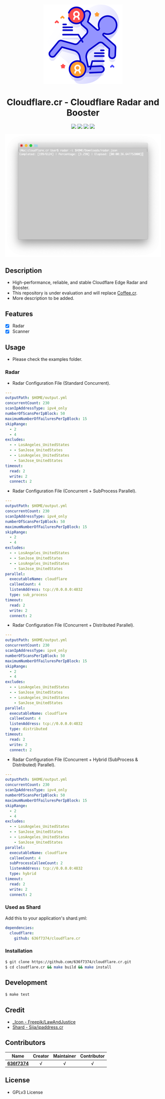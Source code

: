 <div align = "center"><img src="images/icon.png" width="256" height="256" /></div>

<div align = "center">
  <h1>Cloudflare.cr - Cloudflare Radar and Booster</h1>
</div>

<p align="center">
  <a href="https://crystal-lang.org">
    <img src="https://img.shields.io/badge/built%20with-crystal-000000.svg" /></a>
  <a href="https://github.com/636f7374/cloudflare.cr/actions">
    <img src="https://github.com/636f7374/cloudflare.cr/workflows/Continuous%20Integration/badge.svg" /></a>
  <a href="https://github.com/636f7374/cloudflare.cr/releases">
    <img src="https://img.shields.io/github/release/636f7374/cloudflare.cr.svg" /></a>
  <a href="https://github.com/636f7374/cloudflare.cr/blob/master/license">
    <img src="https://img.shields.io/github/license/636f7374/cloudflare.cr.svg"></a>
</p>

<div align = "center"><a href="#"><img src="images/terminal.png"></a></div>

## Description

* High-performance, reliable, and stable Cloudflare Edge Radar and Booster.
* This repository is under evaluation and will replace [Coffee.cr](https://github.com/636f7374/coffee.cr).
* More description to be added.

## Features

* [X] Radar
* [X] Scanner

## Usage

* Please check the examples folder.

### Radar

* Radar Configuration File (Standard Concurrent).

```yaml
---
outputPath: $HOME/output.yml
concurrentCount: 230
scanIpAddressType: ipv4_only
numberOfScansPerIpBlock: 50
maximumNumberOfFailuresPerIpBlock: 15
skipRange:
  - 2
  - 4
excludes:
  - - LosAngeles_UnitedStates
  - - SanJose_UnitedStates
  - - LosAngeles_UnitedStates
    - SanJose_UnitedStates
timeout:
  read: 2
  write: 2
  connect: 2
```

* Radar Configuration File (Concurrent + SubProcess Parallel).

```yaml
---
outputPath: $HOME/output.yml
concurrentCount: 230
scanIpAddressType: ipv4_only
numberOfScansPerIpBlock: 50
maximumNumberOfFailuresPerIpBlock: 15
skipRange:
  - 2
  - 4
excludes:
  - - LosAngeles_UnitedStates
  - - SanJose_UnitedStates
  - - LosAngeles_UnitedStates
    - SanJose_UnitedStates
parallel:
  executableName: cloudflare
  calleeCount: 4
  listenAddress: tcp://0.0.0.0:4832
  type: sub_process
timeout:
  read: 2
  write: 2
  connect: 2
```

* Radar Configuration File (Concurrent + Distributed Parallel).

```yaml
---
outputPath: $HOME/output.yml
concurrentCount: 230
scanIpAddressType: ipv4_only
numberOfScansPerIpBlock: 50
maximumNumberOfFailuresPerIpBlock: 15
skipRange:
  - 2
  - 4
excludes:
  - - LosAngeles_UnitedStates
  - - SanJose_UnitedStates
  - - LosAngeles_UnitedStates
    - SanJose_UnitedStates
parallel:
  executableName: cloudflare
  calleeCount: 4
  listenAddress: tcp://0.0.0.0:4832
  type: distributed
timeout:
  read: 2
  write: 2
  connect: 2
```

* Radar Configuration File (Concurrent + Hybrid (SubProcess & Distributed) Parallel).

```yaml
---
outputPath: $HOME/output.yml
concurrentCount: 230
scanIpAddressType: ipv4_only
numberOfScansPerIpBlock: 50
maximumNumberOfFailuresPerIpBlock: 15
skipRange:
  - 2
  - 4
excludes:
  - - LosAngeles_UnitedStates
  - - SanJose_UnitedStates
  - - LosAngeles_UnitedStates
    - SanJose_UnitedStates
parallel:
  executableName: cloudflare
  calleeCount: 4
  subProcessCalleeCount: 2
  listenAddress: tcp://0.0.0.0:4832
  type: hybrid
timeout:
  read: 2
  write: 2
  connect: 2
```

### Used as Shard

Add this to your application's shard.yml:

```yaml
dependencies:
  cloudflare:
    github: 636f7374/cloudflare.cr
```

### Installation

```bash
$ git clone https://github.com/636f7374/cloudflare.cr.git
$ cd cloudflare.cr && make build && make install
```

## Development

```bash
$ make test
```

## Credit

* [\_Icon - Freepik/LawAndJustice](https://www.flaticon.com/packs/law-and-justice-62)
* [Shard - Sija/ipaddress.cr](https://github.com/sija/ipaddress.cr)

## Contributors

|Name|Creator|Maintainer|Contributor|
|:---:|:---:|:---:|:---:|
|**[636f7374](https://github.com/636f7374)**|√|√|√|

## License

* GPLv3 License
